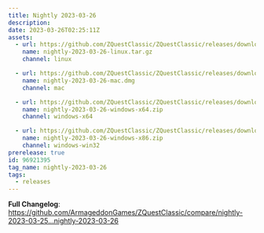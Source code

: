 ```yaml
---
title: Nightly 2023-03-26
description: 
date: 2023-03-26T02:25:11Z
assets: 
  - url: https://github.com/ZQuestClassic/ZQuestClassic/releases/download/nightly-2023-03-26/nightly-2023-03-26-linux.tar.gz
    name: nightly-2023-03-26-linux.tar.gz
    channel: linux

  - url: https://github.com/ZQuestClassic/ZQuestClassic/releases/download/nightly-2023-03-26/nightly-2023-03-26-mac.dmg
    name: nightly-2023-03-26-mac.dmg
    channel: mac

  - url: https://github.com/ZQuestClassic/ZQuestClassic/releases/download/nightly-2023-03-26/nightly-2023-03-26-windows-x64.zip
    name: nightly-2023-03-26-windows-x64.zip
    channel: windows-x64

  - url: https://github.com/ZQuestClassic/ZQuestClassic/releases/download/nightly-2023-03-26/nightly-2023-03-26-windows-x86.zip
    name: nightly-2023-03-26-windows-x86.zip
    channel: windows-win32
prerelease: true
id: 96921395
tag_name: nightly-2023-03-26
tags:
  - releases
---
```


**Full Changelog**: https://github.com/ArmageddonGames/ZQuestClassic/compare/nightly-2023-03-25...nightly-2023-03-26
